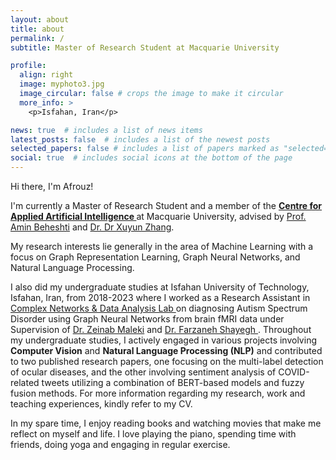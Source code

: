 ```yaml
---
layout: about
title: about
permalink: /
subtitle: Master of Research Student at Macquarie University

profile:
  align: right
  image: myphoto3.jpg
  image_circular: false # crops the image to make it circular
  more_info: >
    <p>Isfahan, Iran</p>

news: true  # includes a list of news items
latest_posts: false  # includes a list of the newest posts
selected_papers: false # includes a list of papers marked as "selected={true}"
social: true  # includes social icons at the bottom of the page
---
```


Hi there, I'm Afrouz!

<!-- <font size="4.5"> -->
<!-- As an AI enthusiast, I am genuinely passionate about the advancements and potential of artificial intelligence, which fuels my drive to continuously learn and grow in this field. -->

I'm currently a Master of Research Student and a member of the <b><a href='https://www.mq.edu.au/research/research-centres-groups-and-facilities/centres/centre-for-applied-artificial-intelligence'>Centre for Applied Artificial Intelligence </a></b> at Macquarie University, advised by <a href='https://data-science-group.github.io/people/aminbeheshti/'> Prof. Amin Beheshti</a> and <a href='https://sites.google.com/site/seanzhangcs/'>Dr. Dr Xuyun Zhang</a>. 

My research interests lie generally in the area of Machine Learning with a focus on Graph Representation Learning, Graph Neural Networks, and Natural Language Processing. 

I also did my undergraduate studies at Isfahan University of Technology, Isfahan, Iran, from 2018-2023 where I worked as a Research Assistant in <a href='https://malekilab.ir/'>Complex Networks & Data Analysis Lab </a> on diagnosing Autism Spectrum Disorder using Graph Neural Networks from brain fMRI data under Supervision of <a href='https://zmaleki.iut.ac.ir/'>Dr. Zeinab Maleki</a> and <a href='https://shayegh.iut.ac.ir/'>Dr. Farzaneh Shayegh </a>. Throughout my undergraduate studies, I actively engaged in various projects involving <b>Computer Vision</b> and <b>Natural Language Processing (NLP)</b> and contributed to two published research papers, one focusing on the multi-label detection of ocular diseases, and the other involving sentiment analysis of COVID-related tweets utilizing a combination of BERT-based models and fuzzy fusion methods. For more information regarding my research, work and teaching experiences, kindly refer to my CV.


In my spare time, I enjoy reading books and watching movies that make me reflect on myself and life. I love playing the piano, spending time with friends, doing yoga and engaging in regular exercise.

<!-- </font> -->
<!-- In the field of Graph Representation Learning, I am keen on designing methods for analysing complex data (Brain, Social, or Biological Networks) as well as conducting research in the intersection of graph mining and NLP.  Additionally, I am intrigued by the integration of computer vision techniques into medical applications.  -->

<!-- I am a computer science graduate with a strong passion for artificial intelligence (AI). My primary research interests lie in the exciting fields of graph representation learning, computer vision, and natural language understanding. I am particularly fascinated by their applications in healthcare, as I believe AI has the potential to revolutionize the way we approach medical diagnostics and treatment. -->


<!-- Write your biography here. Tell the world about yourself. Link to your favorite [subreddit](http://reddit.com). You can put a picture in, too. The code is already in, just name your picture `prof_pic.jpg` and put it in the `img/` folder.

Put your address / P.O. box / other info right below your picture. You can also disable any of these elements by editing `profile` property of the YAML header of your `_pages/about.md`. Edit `_bibliography/papers.bib` and Jekyll will render your [publications page](/al-folio/publications/) automatically.

Link to your social media connections, too. This theme is set up to use [Font Awesome icons](http://fortawesome.github.io/Font-Awesome/) and [Academicons](https://jpswalsh.github.io/academicons/), like the ones below. Add your Facebook, Twitter, LinkedIn, Google Scholar, or just disable all of them. -->